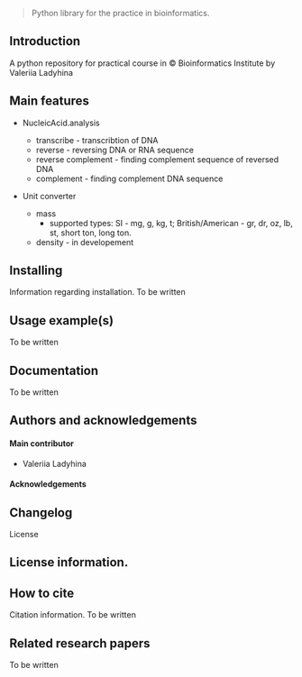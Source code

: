 > Python library for the practice in bioinformatics.

## Introduction
A python repository for practical course in © Bioinformatics Institute by Valeriia Ladyhina

## Main features
* NucleicAcid.analysis
    * transcribe - transcribtion of DNA
    * reverse - reversing DNA or RNA sequence
    * reverse complement - finding complement sequence of reversed DNA
    * complement - finding complement DNA sequence

* Unit converter
    * mass 
      * supported types: SI - mg, g, kg, t; British/American - gr, dr, oz, lb, st, short ton, long ton.
    * density - in developement   

## Installing
Information regarding installation.
To be written

## Usage example(s)
To be written

## Documentation
To be written

## Authors and acknowledgements
#### Main contributor
* Valeriia Ladyhina

#### Acknowledgements

## Changelog
License
## License information.

## How to cite
Citation information.
To be written

## Related research papers
To be written 

